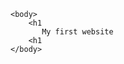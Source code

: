 <!DOCTYPE html]
<html>
    <body>
        <h1
           My first website
        <h1
    </body>
</html>
